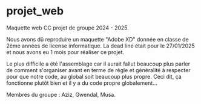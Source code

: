 # projet_web
Maquette web CC projet de groupe 2024 - 2025.

Nous avons dû reproduire un maquette "Adobe XD" donnée en classe de 2ème années de license informatique.
La dead line était pour le 27/01/2025 et nous avons eu 1 mois pour réaliser ce projet.

Le plus difficile a été l'assemblage car il aurait fallut beaucoup plus parler de comment s'organiser avant en terme de règle et généralité à respecter pour que notre code, au global soit beaucoup plus propre.
Ceci dit, ça fonctionne plutôt bien et il y a du code propre globalement...

Membres du groupe :
      Aziz, Gwendal, Musa.
